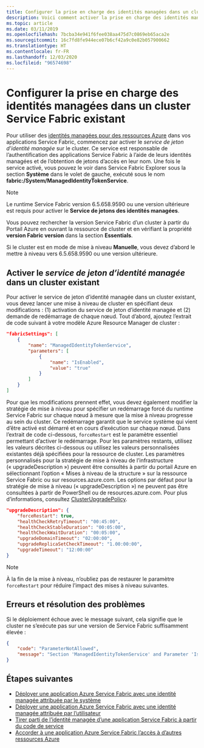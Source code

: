 ```yaml
---
title: Configurer la prise en charge des identités managées dans un cluster Service Fabric existant
description: Voici comment activer la prise en charge des identités managées dans un cluster Azure Service Fabric existant
ms.topic: article
ms.date: 03/11/2019
ms.openlocfilehash: 7bcba34e941f6fee038aa475d7c0869eb65aca2e
ms.sourcegitcommit: 16c7fd8fe944ece07b6cf42a9c0e82b057900662
ms.translationtype: HT
ms.contentlocale: fr-FR
ms.lasthandoff: 12/03/2020
ms.locfileid: "96574698"
---
```

# <a name="configure-managed-identity-support-in-an-existing-service-fabric-cluster"></a>Configurer la prise en charge des identités managées dans un cluster Service Fabric existant

Pour utiliser des [identités managées pour des ressources Azure](../active-directory/managed-identities-azure-resources/overview.md) dans vos applications Service Fabric, commencez par activer le *service de jeton d’identité managée* sur le cluster. Ce service est responsable de l’authentification des applications Service Fabric à l’aide de leurs identités managées et de l’obtention de jetons d’accès en leur nom. Une fois le service activé, vous pouvez le voir dans Service Fabric Explorer sous la section **Système** dans le volet de gauche, exécuté sous le nom **fabric:/System/ManagedIdentityTokenService**.

> [!NOTE]
> Le runtime Service Fabric version 6.5.658.9590 ou une version ultérieure est requis pour activer le **Service de jetons des identités managées**.  
>
> Vous pouvez rechercher la version Service Fabric d’un cluster à partir du Portail Azure en ouvrant la ressource de cluster et en vérifiant la propriété **version Fabric version** dans la section **Essentials**.
>
> Si le cluster est en mode de mise à niveau **Manuelle**, vous devez d’abord le mettre à niveau vers 6.5.658.9590 ou une version ultérieure.

## <a name="enable-managed-identity-token-service-in-an-existing-cluster"></a>Activer le *service de jeton d’identité managée* dans un cluster existant

Pour activer le service de jeton d’identité managée dans un cluster existant, vous devez lancer une mise à niveau de cluster en spécifiant deux modifications : (1) activation du service de jeton d’identité managée et (2) demande de redémarrage de chaque nœud. Tout d’abord, ajoutez l’extrait de code suivant à votre modèle Azure Resource Manager de cluster :

```json
"fabricSettings": [
    {
        "name": "ManagedIdentityTokenService",
        "parameters": [
            {
                "name": "IsEnabled",
                "value": "true"
            }
        ]
    }
]
```

Pour que les modifications prennent effet, vous devez également modifier la stratégie de mise à niveau pour spécifier un redémarrage forcé du runtime Service Fabric sur chaque nœud à mesure que la mise à niveau progresse au sein du cluster. Ce redémarrage garantit que le service système qui vient d’être activé est démarré et en cours d’exécution sur chaque nœud. Dans l’extrait de code ci-dessous, `forceRestart` est le paramètre essentiel permettant d’activer le redémarrage. Pour les paramètres restants, utilisez les valeurs décrites ci-dessous ou utilisez les valeurs personnalisées existantes déjà spécifiées pour la ressource de cluster. Les paramètres personnalisés pour la stratégie de mise à niveau de l’infrastructure (« upgradeDescription ») peuvent être consultés à partir du portail Azure en sélectionnant l’option « Mises à niveau de la structure » sur la ressource Service Fabric ou sur resources.azure.com. Les options par défaut pour la stratégie de mise à niveau (« upgradeDescription ») ne peuvent pas être consultées à partir de PowerShell ou de resources.azure.com. Pour plus d’informations, consultez [ClusterUpgradePolicy](/dotnet/api/microsoft.azure.management.servicefabric.models.clusterupgradepolicy?view=azure-dotnet).  

```json
"upgradeDescription": {
    "forceRestart": true,
    "healthCheckRetryTimeout": "00:45:00",
    "healthCheckStableDuration": "00:05:00",
    "healthCheckWaitDuration": "00:05:00",
    "upgradeDomainTimeout": "02:00:00",
    "upgradeReplicaSetCheckTimeout": "1.00:00:00",
    "upgradeTimeout": "12:00:00"
}
```

> [!NOTE]
> À la fin de la mise à niveau, n’oubliez pas de restaurer le paramètre `forceRestart` pour réduire l’impact des mises à niveau suivantes. 

## <a name="errors-and-troubleshooting"></a>Erreurs et résolution des problèmes

Si le déploiement échoue avec le message suivant, cela signifie que le cluster ne s’exécute pas sur une version de Service Fabric suffisamment élevée :

```json
{
    "code": "ParameterNotAllowed",
    "message": "Section 'ManagedIdentityTokenService' and Parameter 'IsEnabled' is not allowed."
}
```

## <a name="next-steps"></a>Étapes suivantes
* [Déployer une application Azure Service Fabric avec une identité managée attribuée par le système](./how-to-deploy-service-fabric-application-system-assigned-managed-identity.md)
* [Déployer une application Azure Service Fabric avec une identité managée attribuée par l’utilisateur](./how-to-deploy-service-fabric-application-user-assigned-managed-identity.md)
* [Tirer parti de l’identité managée d’une application Service Fabric à partir du code de service](./how-to-managed-identity-service-fabric-app-code.md)
* [Accorder à une application Azure Service Fabric l’accès à d’autres ressources Azure](./how-to-grant-access-other-resources.md)
